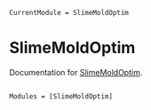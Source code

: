 ```@meta
CurrentModule = SlimeMoldOptim
```

# SlimeMoldOptim

Documentation for [SlimeMoldOptim](https://github.com/hondoRandale/SlimeMoldOptim.jl).

```@index
```

```@autodocs
Modules = [SlimeMoldOptim]
```
